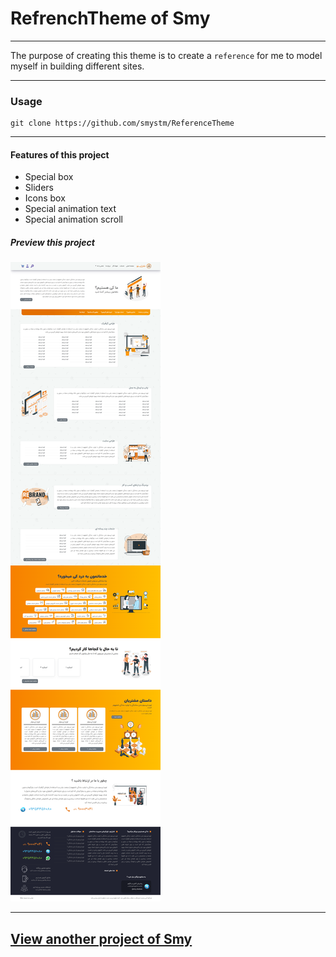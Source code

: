 # RefrenchTheme of Smy

---

The purpose of creating this theme is to create a `reference` for me to model myself in building different sites.

---

### Usage

```git
git clone https://github.com/smystm/ReferenceTheme
```

---

#### Features of this project

- Special box
- Sliders
- Icons box
- Special animation text
- Special animation scroll

##### Preview this project

![Preview](./view-png/+992px/smy03.png)

---

## [View another project of Smy](https://github.com/smystm)
